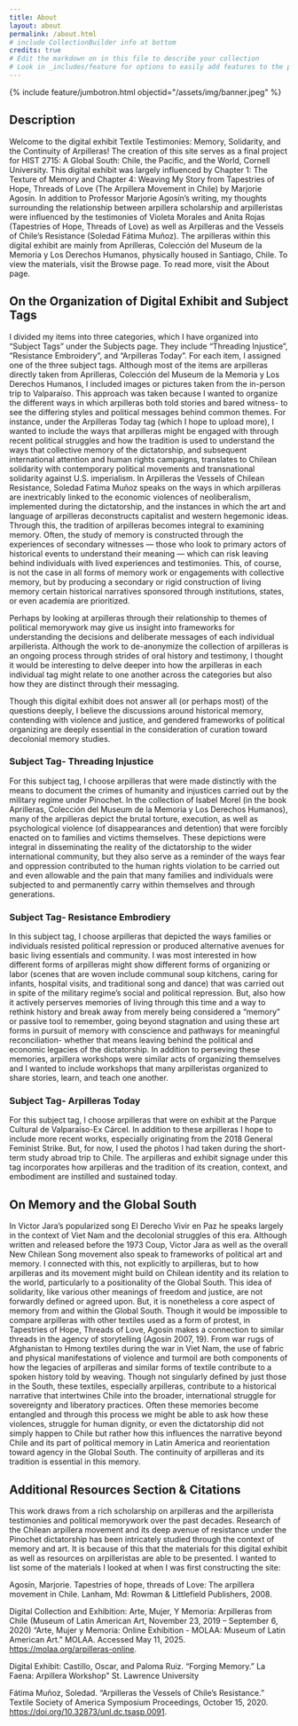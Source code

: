 ```yaml
---
title: About
layout: about
permalink: /about.html
# include CollectionBuilder info at bottom
credits: true
# Edit the markdown on in this file to describe your collection
# Look in _includes/feature for options to easily add features to the page
---
```


{% include feature/jumbotron.html objectid="/assets/img/banner.jpeg" %}
## Description

Welcome to the digital exhibit Textile Testimonies: Memory, Solidarity, and the Continuity of Arpilleras! The creation of this site serves as a final project for HIST 2715: A Global South: Chile, the Pacific, and the World, Cornell University. This digital exhibit was largely influenced by Chapter 1: The Texture of Memory and Chapter 4: Weaving My Story from Tapestries of Hope, Threads of Love (The Arpillera Movement in Chile) by Marjorie Agosín. In addition to Professor Marjorie Agosín’s writing, my thoughts surrounding the relationship between arpillera scholarship and arpilleristas were influenced by the testimonies of Violeta Morales and Anita Rojas (Tapestries of Hope, Threads of Love) as well as Arpilleras and the Vessels of Chile’s Resistance (Soledad Fátima Muñoz). The arpilleras within this digital exhibit are mainly from Aprilleras, Colección del Museum de la Memoria y Los Derechos Humanos, physically housed in Santiago, Chile. To view the materials, visit the Browse page. To read more, visit the About page. 

## On the Organization of Digital Exhibit and Subject Tags 

I divided my items into three categories, which I have organized into “Subject Tags” under the Subjects page. They include “Threading Injustice”, “Resistance Embroidery”, and “Arpilleras Today”. For each item, I assigned one of the three subject tags. Although most of the items are arpilleras directly taken from Aprilleras, Colección del Museum de la Memoria y Los Derechos Humanos, I included images or pictures taken from the in-person trip to Valparaíso. This approach was taken because I wanted to organize the different ways in which arpilleras both told stories and bared witness- to see the differing styles and political messages behind common themes. For instance, under the Arpilleras Today tag (which I hope to upload more), I wanted to include the ways that arpilleras might be engaged with through recent political struggles and how the tradition is used to understand the ways that collective memory of the dictatorship, and subsequent international attention and human rights campaigns, translates to Chilean solidarity with contemporary political movements and transnational solidarity against U.S. imperialism. In Arpilleras the Vessels of Chilean Resistance, Soledad Fatima Muñoz speaks on the ways in which arpilleras are inextricably linked to the economic violences of neoliberalism, implemented during the dictatorship, and the instances in which the art and language of arpilleras deconstructs capitalist and western hegemonic ideas. Through this, the tradition of arpilleras becomes integral to examining memory. Often, the study of memory is constructed through the experiences of secondary witnesses — those who look to primary actors of historical events to understand their meaning — which can risk leaving behind individuals with lived experiences and testimonies. This, of course, is not the case in all forms of memory work or engagements with collective memory, but by producing a secondary or rigid construction of living memory certain historical narratives sponsored through institutions, states, or even academia are prioritized. 

Perhaps by looking at arpilleras through their relationship to themes of political memorywork may give us insight into frameworks for understanding the decisions and deliberate messages of each individual arpillerista. Although the work to de-anonymize the collection of arpilleras is an ongoing process through strides of oral history and testimony, I thought it would be interesting to delve deeper into how the arpilleras in each individual tag might relate to one another across the categories but also how they are distinct through their messaging. 

Though this digital exhibit does not answer all (or perhaps most) of the questions deeply, I believe the discussions around historical memory, contending with violence and justice, and gendered frameworks of political organizing are deeply essential in the consideration of curation toward decolonial memory studies. 

### Subject Tag- Threading Injustice 

For this subject tag, I choose arpilleras that were made distinctly with the means to document the crimes of humanity and injustices carried out by the military regime under Pinochet. In the collection of Isabel Morel (in the book Aprilleras, Colección del Museum de la Memoria y Los Derechos Humanos), many of the arpilleras depict the brutal torture, execution, as well as psychological violence (of disappearances and detention) that were forcibly enacted on to families and victims themselves. These depictions were integral in disseminating the reality of the dictatorship to the wider international community, but they also serve as a reminder of the ways fear and oppression contributed to the human rights violation to be carried out and even allowable and the pain that many families and individuals were subjected to and permanently carry within themselves and through generations. 

### Subject Tag- Resistance Embrodiery 

In this subject tag, I choose arpilleras that depicted the ways families or individuals resisted political repression or produced alternative avenues for basic living essentials and community. I was most interested in how different forms of arpilleras might show different forms of organizing or labor (scenes that are woven include communal soup kitchens, caring for infants, hospital visits, and traditional song and dance) that was carried out in spite of the military regime’s social and political repression. But, also how it actively perserves memories of living through this time and a way to rethink history and break away from merely being considered a “memory” or passive tool to remember, going beyond stagnation and using these art forms in pursuit of memory with conscience and pathways for meaningful reconciliation- whether that means leaving behind the political and economic legacies of the dictatorship. 
In addition to perseving these memories, arpillera workshops were similar acts of organizing themselves and I wanted to include workshops that many arpilleristas organized to share stories, learn, and teach one another. 

### Subject Tag- Arpilleras Today 

For this subject tag, I choose arpilleras that were on exhibit at the Parque Cultural de Valparaíso-Ex Cárcel. In addition to these arpilleras I hope to include more recent works, especially originating from the 2018 General Feminist Strike. But, for now, I used the photos I had taken during the short-term study abroad trip to Chile. The arpilleras and exhibit signage under this tag incorporates how arpilleras and the tradition of its creation, context, and embodiment are instilled and sustained today. 

## On Memory and the Global South 

In Victor Jara’s popularized song El Derecho Vivir en Paz he speaks largely in the context of Viet Nam and the decolonial struggles of this era. Although written and released before the 1973 Coup, Victor Jara as well as the overall New Chilean Song movement also speak to frameworks of political art and memory. I connected with this, not explicitly to arpilleras, but to how arpilleras and its movement might build on Chilean identity and its relation to the world, particularly to a positionality of the Global South. This idea of solidarity, like various other meanings of freedom and justice, are not forwardly defined or agreed upon. But, it is nonetheless a core aspect of memory from and within the Global South. Though it would be impossible to compare arpilleras with other textiles used as a form of protest, in Tapestries of Hope, Threads of Love, Agosín makes a connection to similar threads in the agency of storytelling (Agosín 2007, 19). From war rugs of Afghanistan to Hmong textiles during the war in Viet Nam, the use of fabric and physical manifestations of violence and turmoil are both components of how the legacies of arpilleras and similar forms of textile contribute to a spoken history told by weaving. Though not singularly defined by just those in the South, these textiles, especially arpilleras, contribute to a historical narrative that intertwines Chile into the broader, international struggle for sovereignty and liberatory practices. Often these memories become entangled and through this process we might be able to ask how these violences, struggle for human dignity, or even the dictatorship did not simply happen to Chile but rather how this influences the narrative beyond Chile and its part of political memory in Latin America and reorientation toward agency in the Global South. The continuity of arpilleras and its tradition is essential in this memory. 

## Additional Resources Section & Citations 

This work draws from a rich scholarship on arpilleras and the arpillerista testimonies and political memorywork over the past decades. Research of the Chilean arpillera movement and its deep avenue of resistance under the Pinochet dictatorship has been intricately studied through the context of memory and art. It is because of this that the materials for this digital exhibit as well as resources on arpilleristas are able to be presented. I wanted to list some of the materials I looked at when I was first constructing the site: 

Agosín, Marjorie. Tapestries of hope, threads of Love: The arpillera movement in Chile. Lanham, Md: Rowman & Littlefield Publishers, 2008. 

Digital Collection and Exhibition: Arte, Mujer, Y Memoria: Arpilleras from Chile (Museum of Latin American Art, November 23, 2019 – September 6, 2020) “Arte, Mujer y Memoria: Online Exhibition - MOLAA: Museum of Latin American Art.” MOLAA. Accessed May 11, 2025. https://molaa.org/arpilleras-online. 

Digital Exhibit: Castillo, Oscar, and Paloma Ruiz. “Forging Memory.” La Faena: Arpillera Workshop" St. Lawrence University 

Fátima Muñoz, Soledad. “Arpilleras the Vessels of Chile’s Resistance.” Textile Society of America Symposium Proceedings, October 15, 2020. https://doi.org/10.32873/unl.dc.tsasp.0091. 

